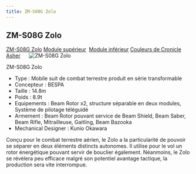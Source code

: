 ```yaml
---
title: ZM-S08G Zolo
---
```


ZM-S08G Zolo
------------


[ZM-S08G Zolo](javascript:change_image_m('images/stories/saga/vgundam/mechas/zanscare/zm-s08g.png');) [Module supérieur](javascript:change_image_m('images/stories/saga/vgundam/mechas/zanscare/zm-s08g-topterminal.png');)  [Module inférieur](javascript:change_image_m('images/stories/saga/vgundam/mechas/zanscare/zm-s08g-bottomterminal.png');) [Couleurs de Cronicle Asher](javascript:change_image_m('images/stories/saga/vgundam/mechas/zanscare/zm-s08g-cronicle.png');)      ![ZM-S08G Zolo](/images/stories/saga/vgundam/mechas/zanscare/zm-s08g.png)    


ZM-S08G Zolo   
  
- Type : Mobile suit de combat terrestre produit en série transformable  
- Concepteur : BESPA  
- Taille : 14.8m  
- Poids : 8.9t  
- Equipements : Beam Rotor x2, structure séparable en deux modules, Système de pilotage téléguidé  
- Armement : Beam Rotor pouvant service de Beam Shield, Beam Saber, Beam Rifle, Mitrailleuse, Gaitling, Beam Bazooka  
- Mechanical Designer : Kunio Okawara  
  
Conçu pour le combat terrestre aérien, le Zolo a la particularité de pouvoir se séparer en deux éléments distincts autonomes. Il utilise pour le vol un rotor énergétique pouvant servir de bouclier également. Néanmoins, le Zolo se révèlera peu efficace malgré son potentiel avantage tactique, la production sera vite interrompue.

